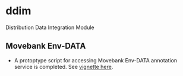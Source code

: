 # ddim
Distribution Data Integration Module

## Movebank Env-DATA 
- A protoptype script for accessing Movebank Env-DATA annotation service is completed. See [vignette here](https://htmlpreview.github.io/?https://github.com/ctmm-initiative/DDIM/blob/master/env_data/MoveBank_Env_DATA.html).
